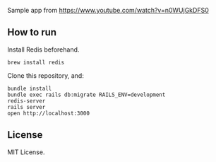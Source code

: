 Sample app from https://www.youtube.com/watch?v=n0WUjGkDFS0

## How to run

Install Redis beforehand.

```
brew install redis
```

Clone this repository, and:

```
bundle install
bundle exec rails db:migrate RAILS_ENV=development
redis-server
rails server
open http://localhost:3000
```

## License

MIT License.
